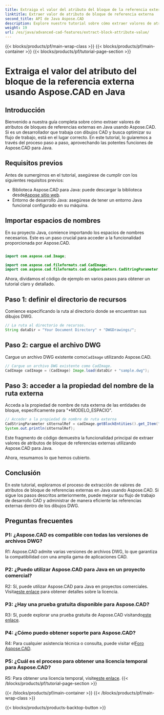 ```yaml
---
title: Extraiga el valor del atributo del bloque de la referencia externa usando Aspose.CAD en Java
linktitle: Extraer valor de atributo de bloque de referencia externa
second_title: API de Java Aspose.CAD
description: Explore nuestro tutorial sobre cómo extraer valores de atributos de bloque de referencias externas DWG en Java usando Aspose.CAD. Mejore su flujo de trabajo de desarrollo CAD sin esfuerzo.
weight: 19
url: /es/java/advanced-cad-features/extract-block-attribute-value/
---
```


{{< blocks/products/pf/main-wrap-class >}}
{{< blocks/products/pf/main-container >}}
{{< blocks/products/pf/tutorial-page-section >}}

# Extraiga el valor del atributo del bloque de la referencia externa usando Aspose.CAD en Java

## Introducción

Bienvenido a nuestra guía completa sobre cómo extraer valores de atributos de bloques de referencias externas en Java usando Aspose.CAD. Si es un desarrollador que trabaja con dibujos CAD y busca optimizar su flujo de trabajo, está en el lugar correcto. En este tutorial, lo guiaremos a través del proceso paso a paso, aprovechando las potentes funciones de Aspose.CAD para Java.

## Requisitos previos

Antes de sumergirnos en el tutorial, asegúrese de cumplir con los siguientes requisitos previos:

-  Biblioteca Aspose.CAD para Java: puede descargar la biblioteca desde[Aspose sitio web](https://releases.aspose.com/cad/java/).
- Entorno de desarrollo Java: asegúrese de tener un entorno Java funcional configurado en su máquina.

## Importar espacios de nombres

En su proyecto Java, comience importando los espacios de nombres necesarios. Este es un paso crucial para acceder a la funcionalidad proporcionada por Aspose.CAD.

```java

import com.aspose.cad.Image;

import com.aspose.cad.fileformats.cad.CadImage;
import com.aspose.cad.fileformats.cad.cadparameters.CadStringParameter;
```

Ahora, dividamos el código de ejemplo en varios pasos para obtener un tutorial claro y detallado.

## Paso 1: definir el directorio de recursos

Comience especificando la ruta al directorio donde se encuentran sus dibujos DWG.

```java
// La ruta al directorio de recursos.
String dataDir = "Your Document Directory" + "DWGDrawings/";
```

## Paso 2: cargue el archivo DWG

Cargue un archivo DWG existente como`CadImage` utilizando Aspose.CAD.

```java
// Cargue un archivo DWG existente como CadImage.
CadImage cadImage = (CadImage) Image.load(dataDir + "sample.dwg");
```

## Paso 3: acceder a la propiedad del nombre de la ruta externa

Acceda a la propiedad de nombre de ruta externa de las entidades de bloque, específicamente para "*MODELO_ESPACIO".

```java
// Acceder a la propiedad de nombre de ruta externa
CadStringParameter sXternalRef = cadImage.getBlockEntities().get_Item("*MODEL_SPACE").getXRefPathName();
System.out.println(sXternalRef);
```

Este fragmento de código demuestra la funcionalidad principal de extraer valores de atributos de bloque de referencias externas utilizando Aspose.CAD para Java.

Ahora, resumamos lo que hemos cubierto.

## Conclusión

En este tutorial, exploramos el proceso de extracción de valores de atributos de bloque de referencias externas en Java usando Aspose.CAD. Si sigue los pasos descritos anteriormente, puede mejorar su flujo de trabajo de desarrollo CAD y administrar de manera eficiente las referencias externas dentro de los dibujos DWG.

## Preguntas frecuentes

### P1: ¿Aspose.CAD es compatible con todas las versiones de archivos DWG?

R1: Aspose.CAD admite varias versiones de archivos DWG, lo que garantiza la compatibilidad con una amplia gama de aplicaciones CAD.

### P2: ¿Puedo utilizar Aspose.CAD para Java en un proyecto comercial?

 R2: Sí, puede utilizar Aspose.CAD para Java en proyectos comerciales. Visita[este enlace](https://purchase.aspose.com/buy) para obtener detalles sobre la licencia.

### P3: ¿Hay una prueba gratuita disponible para Aspose.CAD?

 R3: Sí, puede explorar una prueba gratuita de Aspose.CAD visitando[este enlace](https://releases.aspose.com/).

### P4: ¿Cómo puedo obtener soporte para Aspose.CAD?

 R4: Para cualquier asistencia técnica o consulta, puede visitar el[Foro Aspose.CAD](https://forum.aspose.com/c/cad/19).

### P5: ¿Cuál es el proceso para obtener una licencia temporal para Aspose.CAD?

 R5: Para obtener una licencia temporal, visite[este enlace](https://purchase.aspose.com/temporary-license/).
{{< /blocks/products/pf/tutorial-page-section >}}

{{< /blocks/products/pf/main-container >}}
{{< /blocks/products/pf/main-wrap-class >}}

{{< blocks/products/products-backtop-button >}}
